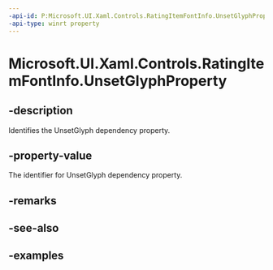 ```yaml
---
-api-id: P:Microsoft.UI.Xaml.Controls.RatingItemFontInfo.UnsetGlyphProperty
-api-type: winrt property
---
```


<!-- Property syntax.
public DependencyProperty UnsetGlyphProperty { get; }
-->

# Microsoft.UI.Xaml.Controls.RatingItemFontInfo.UnsetGlyphProperty

## -description

Identifies the UnsetGlyph dependency property.

## -property-value

The identifier for UnsetGlyph dependency property.

## -remarks

## -see-also

## -examples

